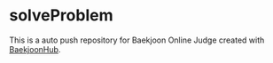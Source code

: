 # solveProblem
This is a auto push repository for Baekjoon Online Judge created with [BaekjoonHub](https://github.com/BaekjoonHub/BaekjoonHub).

